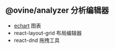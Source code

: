 ## @ovine/analyzer 分析编辑器

- [echart](https://echarts.apache.org/zh/index.html) 图表
- react-layout-grid 布局编辑器
- react-dnd 拖拽工具
